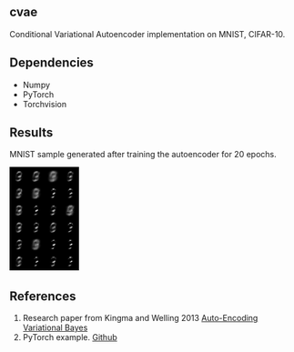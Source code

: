 ## cvae
Conditional Variational Autoencoder implementation on MNIST, CIFAR-10.

## Dependencies

* Numpy
* PyTorch
* Torchvision

## Results
MNIST sample generated after training the autoencoder for 20 epochs.

![image generated after 20 epochs](https://raw.githubusercontent.com/jhashekhar/cvae/master/images/mnist_sample_epoch_20.png)

## References
1. Research paper from Kingma and Welling 2013 [Auto-Encoding Variational Bayes](https://arxiv.org/abs/1312.6114)
2. PyTorch example. [Github](https://github.com/pytorch/examples/tree/master/vae)
